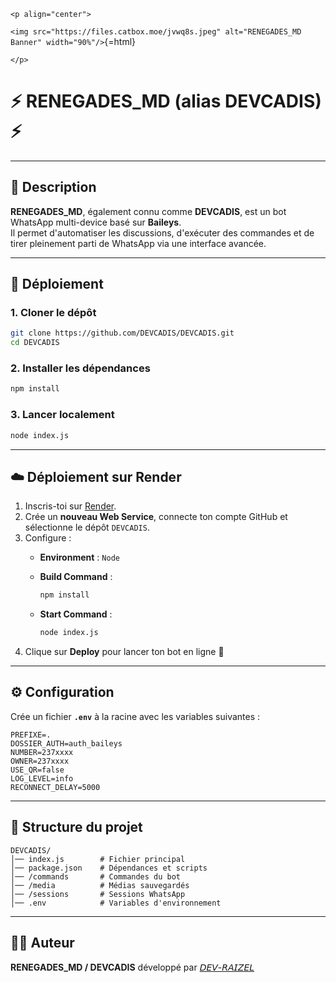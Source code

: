 ```{=html}
<p align="center">
```
`<img src="https://files.catbox.moe/jvwq8s.jpeg" alt="RENEGADES_MD Banner" width="90%"/>`{=html}
```{=html}
</p>
```
# ⚡ RENEGADES_MD (alias DEVCADIS) ⚡
------------------------------------------------------------------------

## 📌 Description

**RENEGADES_MD**, également connu comme **DEVCADIS**, est un bot
WhatsApp multi-device basé sur **Baileys**.\
Il permet d'automatiser les discussions, d'exécuter des commandes et de
tirer pleinement parti de WhatsApp via une interface avancée.

------------------------------------------------------------------------

## 🚀 Déploiement

### 1. Cloner le dépôt

``` bash
git clone https://github.com/DEVCADIS/DEVCADIS.git
cd DEVCADIS
```

### 2. Installer les dépendances

``` bash
npm install
```

### 3. Lancer localement

``` bash
node index.js
```

------------------------------------------------------------------------

## ☁️ Déploiement sur Render

1.  Inscris-toi sur [Render](https://render.com).
2.  Crée un **nouveau Web Service**, connecte ton compte GitHub et
    sélectionne le dépôt `DEVCADIS`.
3.  Configure :
    -   **Environment** : `Node`

    -   **Build Command** :

        ``` bash
        npm install
        ```

    -   **Start Command** :

        ``` bash
        node index.js
        ```
4.  Clique sur **Deploy** pour lancer ton bot en ligne 🎉

------------------------------------------------------------------------

## ⚙️ Configuration

Crée un fichier **`.env`** à la racine avec les variables suivantes :

``` env
PREFIXE=.
DOSSIER_AUTH=auth_baileys
NUMBER=237xxxx
OWNER=237xxxx  
USE_QR=false
LOG_LEVEL=info
RECONNECT_DELAY=5000
```

------------------------------------------------------------------------

## 📂 Structure du projet

    DEVCADIS/
    │── index.js        # Fichier principal
    │── package.json    # Dépendances et scripts
    │── /commands       # Commandes du bot
    │── /media          # Médias sauvegardés
    │── /sessions       # Sessions WhatsApp
    │── .env            # Variables d'environnement

------------------------------------------------------------------------

## 👨‍💻 Auteur

**RENEGADES_MD / DEVCADIS** développé par
[𝘋𝘌𝘝-𝘙𝘈𝘐𝘡𝘌𝘓]([https://github.com/TON_USER](https://github.com/DEVCADIS/DEVCADIS.git))
